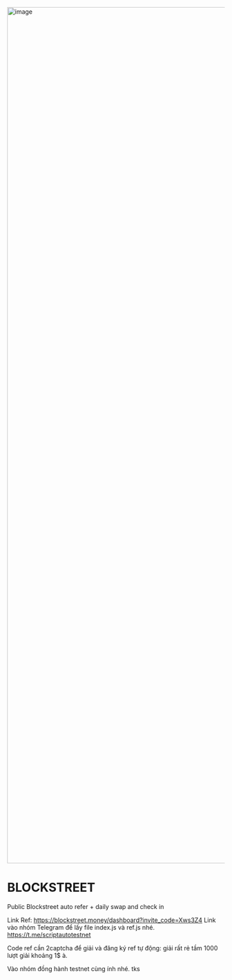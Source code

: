 <img width="2722" height="1985" alt="image" src="https://github.com/user-attachments/assets/8de5a57a-6e96-4285-a5e2-12e669580456" />

# BLOCKSTREET
Public Blockstreet auto refer + daily swap and check in

Link Ref: https://blockstreet.money/dashboard?invite_code=Xws3Z4
Link vào nhóm Telegram để lấy file index.js và ref.js nhé. https://t.me/scriptautotestnet

Code ref cần 2captcha để giải và đăng ký ref tự động: giải rất rẻ tầm 1000 lượt giải khoảng 1$ à.

Vào nhóm đồng hành testnet cùng ính nhé. tks 

